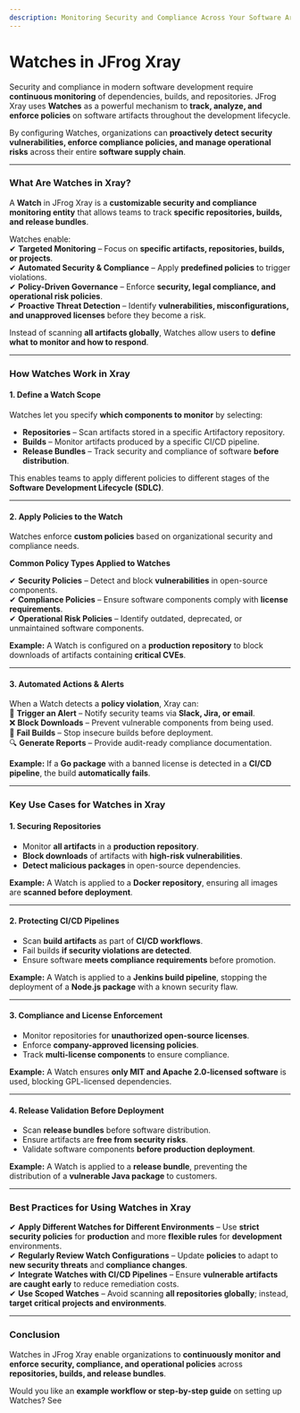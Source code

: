 ```yaml
---
description: Monitoring Security and Compliance Across Your Software Artifacts
---
```


# Watches in JFrog Xray

Security and compliance in modern software development require **continuous monitoring** of dependencies, builds, and repositories. JFrog Xray uses **Watches** as a powerful mechanism to **track, analyze, and enforce policies** on software artifacts throughout the development lifecycle.

By configuring Watches, organizations can **proactively detect security vulnerabilities, enforce compliance policies, and manage operational risks** across their entire **software supply chain**.

***

### **What Are Watches in Xray?**

A **Watch** in JFrog Xray is a **customizable security and compliance monitoring entity** that allows teams to track **specific repositories, builds, and release bundles**.

Watches enable:\
✔ **Targeted Monitoring** – Focus on **specific artifacts, repositories, builds, or projects**.\
✔ **Automated Security & Compliance** – Apply **predefined policies** to trigger violations.\
✔ **Policy-Driven Governance** – Enforce **security, legal compliance, and operational risk policies**.\
✔ **Proactive Threat Detection** – Identify **vulnerabilities, misconfigurations, and unapproved licenses** before they become a risk.

Instead of scanning **all artifacts globally**, Watches allow users to **define what to monitor and how to respond**.

***

### **How Watches Work in Xray**

#### **1. Define a Watch Scope**

Watches let you specify **which components to monitor** by selecting:

* **Repositories** – Scan artifacts stored in a specific Artifactory repository.
* **Builds** – Monitor artifacts produced by a specific CI/CD pipeline.
* **Release Bundles** – Track security and compliance of software **before distribution**.

This enables teams to apply different policies to different stages of the **Software Development Lifecycle (SDLC)**.

***

#### **2. Apply Policies to the Watch**

Watches enforce **custom policies** based on organizational security and compliance needs.

**Common Policy Types Applied to Watches**

✔ **Security Policies** – Detect and block **vulnerabilities** in open-source components.\
✔ **Compliance Policies** – Ensure software components comply with **license requirements**.\
✔ **Operational Risk Policies** – Identify outdated, deprecated, or unmaintained software components.

**Example:** A Watch is configured on a **production repository** to block downloads of artifacts containing **critical CVEs**.

***

#### **3. Automated Actions & Alerts**

When a Watch detects a **policy violation**, Xray can:\
🚨 **Trigger an Alert** – Notify security teams via **Slack, Jira, or email**.\
❌ **Block Downloads** – Prevent vulnerable components from being used.\
🚀 **Fail  Builds** – Stop insecure builds before deployment.\
🔍 **Generate Reports** – Provide audit-ready compliance documentation.

**Example:** If a **Go package** with a banned license is detected in a **CI/CD pipeline**, the build **automatically fails**.

***

### **Key Use Cases for Watches in Xray**

#### **1. Securing Repositories**

* Monitor **all artifacts** in a **production repository**.
* **Block downloads** of artifacts with **high-risk vulnerabilities**.
* **Detect malicious packages** in open-source dependencies.

**Example:** A Watch is applied to a **Docker repository**, ensuring all images are **scanned before deployment**.

***

#### **2. Protecting CI/CD Pipelines**

* Scan **build artifacts** as part of **CI/CD workflows**.
* Fail builds **if security violations are detected**.
* Ensure software **meets compliance requirements** before promotion.

**Example:** A Watch is applied to a **Jenkins build pipeline**, stopping the deployment of a **Node.js package** with a known security flaw.

***

#### **3. Compliance and License Enforcement**

* Monitor repositories for **unauthorized open-source licenses**.
* Enforce **company-approved licensing policies**.
* Track **multi-license components** to ensure compliance.

**Example:** A Watch ensures **only MIT and Apache 2.0-licensed software** is used, blocking GPL-licensed dependencies.

***

#### **4. Release Validation Before Deployment**

* Scan **release bundles** before software distribution.
* Ensure artifacts are **free from security risks**.
* Validate software components **before production deployment**.

**Example:** A Watch is applied to a **release bundle**, preventing the distribution of a **vulnerable Java package** to customers.

***

### **Best Practices for Using Watches in Xray**

✔ **Apply Different Watches for Different Environments** – Use **strict security policies** for **production** and more **flexible rules** for **development** environments.\
✔ **Regularly Review Watch Configurations** – Update **policies** to adapt to **new security threats** and **compliance changes**.\
✔ **Integrate Watches with CI/CD Pipelines** – Ensure **vulnerable artifacts are caught early** to reduce remediation costs.\
✔ **Use Scoped Watches** – Avoid scanning **all repositories globally**; instead, **target critical projects and environments**.

***

### **Conclusion**

Watches in JFrog Xray enable organizations to **continuously monitor and enforce security, compliance, and operational policies** across **repositories, builds, and release bundles**.

Would you like an **example workflow or step-by-step guide** on setting up Watches? See
